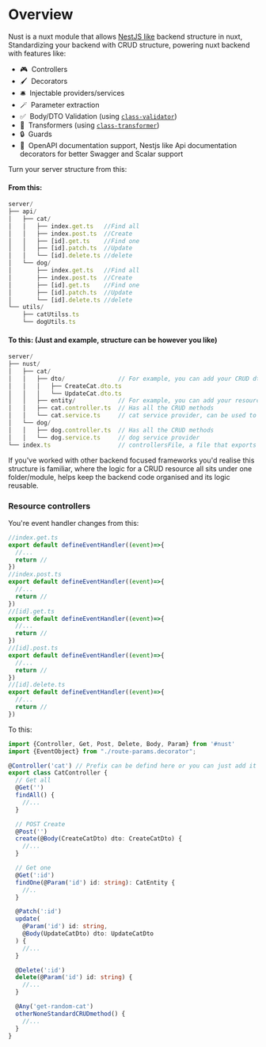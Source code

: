 # Overview

Nust is a nuxt module that allows [NestJS like](https://docs.nestjs.com/controllers) backend structure in nuxt, Standardizing your backend with CRUD structure,  powering nuxt backend with features like:

- 🎮 &nbsp;Controllers
- 🖌️ &nbsp;Decorators
- 🛎️ &nbsp;Injectable providers/services
- 🪄️ &nbsp;Parameter extraction
- ✅️ &nbsp;Body/DTO Validation (using [`class-validator`](https://github.com/typestack/class-validator))
- 🔄️ &nbsp;Transformers (using [`class-transformer`](https://github.com/typestack/class-transformer))
- 🔒️ &nbsp;Guards
- 📖️ &nbsp;OpenAPI documentation support, Nestjs like Api documentation decorators for better Swagger and Scalar support

Turn your server structure from this:

#### From this:

```js
server/
├── api/
│   ├── cat/
│   │   ├── index.get.ts   //Find all
│   │   ├── index.post.ts  //Create
│   │   ├── [id].get.ts    //Find one
│   │   ├── [id].patch.ts  //Update
│   │   └── [id].delete.ts //delete
│   └── dog/
│       ├── index.get.ts   //Find all
│       ├── index.post.ts  //Create
│       ├── [id].get.ts    //Find one
│       ├── [id].patch.ts  //Update
│       └── [id].delete.ts //delete
└── utils/
    ├── catUtilss.ts
    └── dogUtils.ts
```

#### To this:  (Just and example, structure can be however you like)

```js
server/
├── nust/
│   ├── cat/
│   │   ├── dto/               // For example, you can add your CRUD dto's here
│   │   │   ├── CreateCat.dto.ts
│   │   │   └── UpdateCat.dto.ts
│   │   ├── entity/            // For example, you can add your resource relevent types here
│   │   ├── cat.controller.ts  // Has all the CRUD methods
│   │   └── cat.service.ts     // cat service provider, can be used to hold all logic, allowing it to be injected to any controller and reuse the logic
│   └── dog/
│   │   ├── dog.controller.ts  // Has all the CRUD methods
│   │   └── dog.service.ts     // dog service provider
└── index.ts                   // controllersFile, a file that exports an object of all controllers
```

If you've worked with other backend focused frameworks you'd realise this structure is familiar, where the logic for a CRUD resource all sits under one folder/module, helps keep the backend code organised and its logic reusable.


###  Resource controllers

You're event handler changes from this:

```typescript
//index.get.ts
export default defineEventHandler((event)=>{
  //...
  return //
})
//index.post.ts
export default defineEventHandler((event)=>{
  //...
  return //
})
//[id].get.ts
export default defineEventHandler((event)=>{
  //...
  return //
})
//[id].post.ts
export default defineEventHandler((event)=>{
  //...
  return //
})
//[id].delete.ts
export default defineEventHandler((event)=>{
  //...
  return //
})
```

To this:

```typescript
import {Controller, Get, Post, Delete, Body, Param} from '#nust'
import {EventObject} from "./route-params.decorator";

@Controller('cat') // Prefix can be defind here or you can just add it to each method
export class CatController {
  // Get all
  @Get('')
  findAll() {
    //...
  }

  // POST Create
  @Post('')
  create(@Body(CreateCatDto) dto: CreateCatDto) {
    //...
  }

  // Get one
  @Get(':id')
  findOne(@Param('id') id: string): CatEntity {
    //..
  }

  @Patch(':id')
  update(
    @Param('id') id: string,
    @Body(UpdateCatDto) dto: UpdateCatDto
  ) {
    //...
  }

  @Delete(':id')
  delete(@Param('id') id: string) {
    //...
  }

  @Any('get-random-cat')
  otherNoneStandardCRUDmethod() {
    //...
  }
}
```
